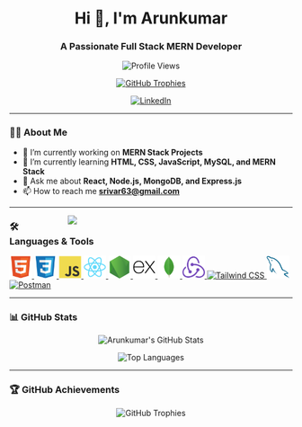 <h1 align="center">Hi 👋, I'm Arunkumar</h1>
<h3 align="center">A Passionate Full Stack MERN Developer</h3>

<p align="center">
  <img src="https://komarev.com/ghpvc/?username=arun-kumar-js&label=Profile%20views&color=0e75b6&style=flat" alt="Profile Views" />
</p>

<p align="center">
  <a href="https://github.com/ryo-ma/github-profile-trophy">
    <img src="https://github-profile-trophy.vercel.app/?username=arun-kumar-js&theme=radical&no-frame=true&margin-w=15" alt="GitHub Trophies" />
  </a>
</p>

<p align="center">
  <a href="https://www.linkedin.com/in/arunkumar-packiyasamy-53a64b351/" target="_blank">
    <img src="https://img.shields.io/badge/LinkedIn-0077B5?style=for-the-badge&logo=linkedin&logoColor=white" alt="LinkedIn" />
  </a>
</p>

---

### 👨‍💻 About Me  
- 🔭 I’m currently working on **MERN Stack Projects**  
- 🌱 I’m currently learning **HTML, CSS, JavaScript, MySQL, and MERN Stack**  
- 💬 Ask me about **React, Node.js, MongoDB, and Express.js**  
- 📫 How to reach me **srivar63@gmail.com**  

---

<img align="right" width="400" src="https://media3.giphy.com/media/v1.Y2lkPTc5MGI3NjExb3NiNTh6ajdiM3VpbTNrenBpbzRuZjRjZ3h3c2VzNzZzNnZuM3F2ZiZlcD12MV9pbnRlcm5hbF9naWZfYnlfaWQmY3Q9Zw/L1R1tvI9svkIWwpVYr/giphy.gif" />

### 🛠️ Languages & Tools  
<p align="left">
  <a href="https://developer.mozilla.org/en-US/docs/Web/HTML" target="_blank">
    <img src="https://raw.githubusercontent.com/devicons/devicon/master/icons/html5/html5-original.svg" alt="HTML5" width="40" height="40"/>
  </a>
  <a href="https://www.w3.org/Style/CSS/" target="_blank">
    <img src="https://raw.githubusercontent.com/devicons/devicon/master/icons/css3/css3-original.svg" alt="CSS3" width="40" height="40"/>
  </a>
  <a href="https://developer.mozilla.org/en-US/docs/Web/JavaScript" target="_blank">
    <img src="https://raw.githubusercontent.com/devicons/devicon/master/icons/javascript/javascript-original.svg" alt="JavaScript" width="40" height="40"/>
  </a>
  <a href="https://reactjs.org/" target="_blank">
    <img src="https://raw.githubusercontent.com/devicons/devicon/master/icons/react/react-original.svg" alt="React" width="40" height="40"/>
  </a>
  <a href="https://nodejs.org/" target="_blank">
    <img src="https://raw.githubusercontent.com/devicons/devicon/master/icons/nodejs/nodejs-original.svg" alt="Node.js" width="40" height="40"/>
  </a>
  <a href="https://expressjs.com/" target="_blank">
    <img src="https://raw.githubusercontent.com/devicons/devicon/master/icons/express/express-original.svg" alt="Express.js" width="40" height="40"/>
  </a>
  <a href="https://www.mongodb.com/" target="_blank">
    <img src="https://raw.githubusercontent.com/devicons/devicon/master/icons/mongodb/mongodb-original.svg" alt="MongoDB" width="40" height="40"/>
  </a>
  <a href="https://redux.js.org/" target="_blank">
    <img src="https://raw.githubusercontent.com/devicons/devicon/master/icons/redux/redux-original.svg" alt="Redux" width="40" height="40"/>
  </a>
  <a href="https://tailwindcss.com/" target="_blank">
    <img src="https://www.vectorlogo.zone/logos/tailwindcss/tailwindcss-icon.svg" alt="Tailwind CSS" width="40" height="40"/>
  </a>
  <a href="https://www.mysql.com/" target="_blank">
    <img src="https://raw.githubusercontent.com/devicons/devicon/master/icons/mysql/mysql-original.svg" alt="MySQL" width="40" height="40"/>
  </a>
  <a href="https://postman.com/" target="_blank">
    <img src="https://www.vectorlogo.zone/logos/getpostman/getpostman-icon.svg" alt="Postman" width="40" height="40"/>
  </a>
</p>

---

### 📊 GitHub Stats  
<p align="center">
  <img src="https://github-readme-stats.vercel.app/api?username=arun-kumar-js&theme=radical&show_icons=true&hide=issues,contribs" alt="Arunkumar's GitHub Stats" />
</p>

<p align="center">
  <img src="https://github-readme-stats.vercel.app/api/top-langs/?username=arun-kumar-js&layout=compact&theme=radical" alt="Top Languages" />
</p>

---

### 🏆 GitHub Achievements  
<p align="center">
  <img src="https://github-profile-trophy.vercel.app/?username=arun-kumar-js&theme=radical&no-frame=true&margin-w=15" alt="GitHub Trophies" />
</p>
